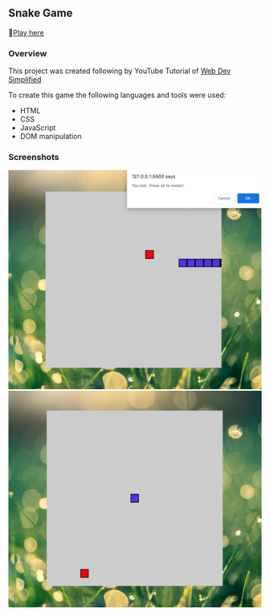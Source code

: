 ## Snake Game

🐍[Play here](https://katemat.github.io/snake-game)

### Overview

This project was created following by YouTube Tutorial of [Web Dev Simplified](https://www.youtube.com/channel/UCFbNIlppjAuEX4znoulh0Cw)

To create this game the following languages and tools were used:

- HTML
- CSS
- JavaScript
- DOM manipulation

### Screenshots

![Snake Game](/images/snake1.png)
![Snake Game](/images/snake2.png)
